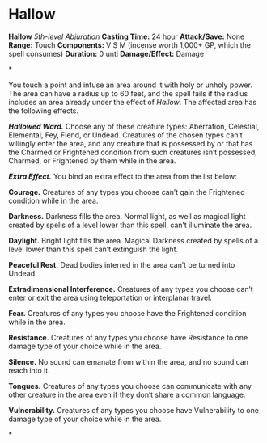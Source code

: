 # Hallow

**Hallow**
_5th-level Abjuration_
**Casting Time:** 24 hour
**Attack/Save:** None
**Range:** Touch
**Components:** V S M (incense worth 1,000+ GP, which the spell consumes)
**Duration:** 0 unti
**Damage/Effect:** Damage

*<p>You touch a point and infuse an area around it with holy or unholy power. The area can have a radius up to 60 feet, and the spell fails if the radius includes an area already under the effect of *Hallow*. The affected area has the following effects.

***Hallowed Ward.*** Choose any of these creature types: Aberration, Celestial, Elemental, Fey, Fiend, or Undead. Creatures of the chosen types can’t willingly enter the area, and any creature that is possessed by or that has the Charmed or Frightened condition from such creatures isn’t possessed, Charmed, or Frightened by them while in the area.

***Extra Effect.*** You bind an extra effect to the area from the list below:

**Courage.** Creatures of any types you choose can’t gain the Frightened condition while in the area.

**Darkness.** Darkness fills the area. Normal light, as well as magical light created by spells of a level lower than this spell, can’t illuminate the area.

**Daylight.** Bright light fills the area. Magical Darkness created by spells of a level lower than this spell can’t extinguish the light.

**Peaceful Rest.** Dead bodies interred in the area can’t be turned into Undead.

**Extradimensional Interference.** Creatures of any types you choose can’t enter or exit the area using teleportation or interplanar travel.

**Fear.** Creatures of any types you choose have the Frightened condition while in the area.

**Resistance.** Creatures of any types you choose have Resistance to one damage type of your choice while in the area.

**Silence.** No sound can emanate from within the area, and no sound can reach into it.

**Tongues.** Creatures of any types you choose can communicate with any other creature in the area even if they don’t share a common language.

**Vulnerability.** Creatures of any types you choose have Vulnerability to one damage type of your choice while in the area.</p>*